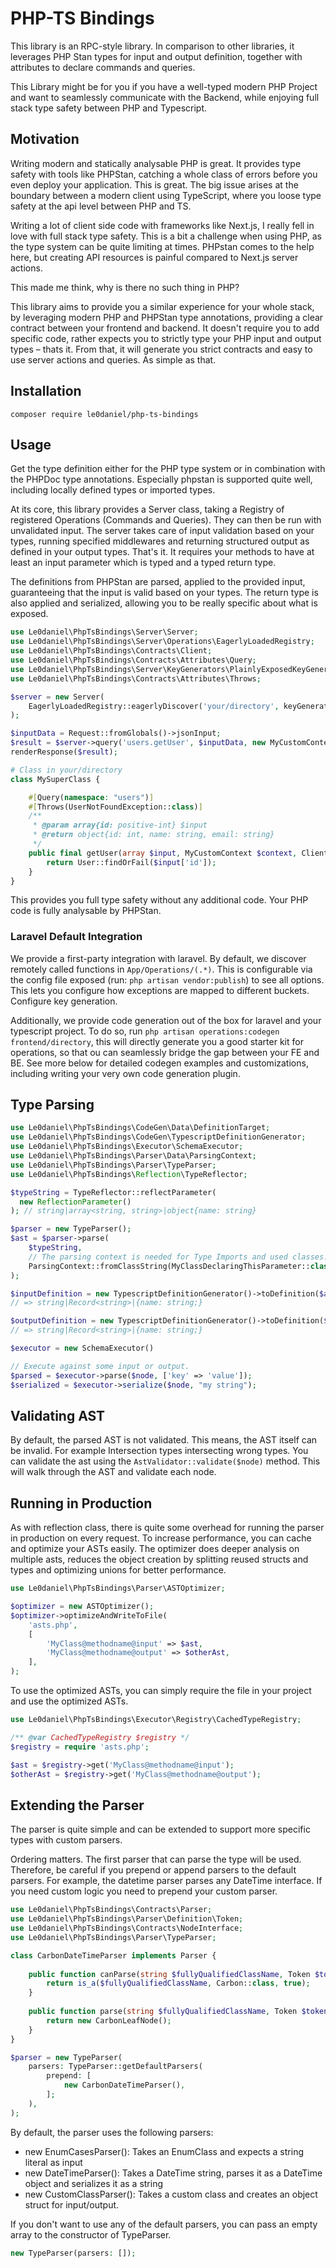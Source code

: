 # PHP-TS Bindings

This library is an RPC-style library. In comparison to other libraries, it leverages PHP Stan types for input and output
definition, together with attributes to declare commands and queries.

This Library might be for you if you have a well-typed modern PHP Project and want to seamlessly communicate with the
Backend, while enjoying full stack type safety between PHP and Typescript.

## Motivation

Writing modern and statically analysable PHP is great. It provides type safety with tools like PHPStan, catching a whole
class of errors before you even deploy your application. This is great. The big issue arises at the boundary between a
modern client using TypeScript, where you loose type safety at the api level between PHP and TS.

Writing a lot of client side code with frameworks like Next.js, I really fell in love with full stack type safety. This
is a bit a challenge when using PHP, as the type system can be quite limiting at times. PHPstan comes to the help here,
but creating API resources is painful compared to Next.js server actions.

This made me think, why is there no such thing in PHP?

This library aims to provide you a similar experience for your whole stack, by leveraging modern PHP and PHPStan type
annotations, providing a clear contract between your frontend and backend. It doesn't require you to add specific code,
rather expects you to strictly type your PHP input and output types – thats it. From that, it will generate you strict
contracts and easy to use server actions and queries. As simple as that.

## Installation

```
composer require le0daniel/php-ts-bindings
```

## Usage

Get the type definition either for the PHP type system or in combination with the PHPDoc type annotations. Especially
phpstan is supported quite well, including locally defined types or imported types.

At its core, this library provides a Server class, taking a Registry of registered Operations (Commands and Queries).
They can then be run with unvalidated input. The server takes care of input validation based on your types, running
specified middlewares and returning structured output as defined in your output types. That's it. It requires your
methods to have at least an input parameter which is typed and a typed return type.

The definitions from PHPStan are parsed, applied to the provided input, guaranteeing that the input is valid based on
your types. The return type is also applied and serialized, allowing you to be really specific about what is exposed.

```php
use Le0daniel\PhpTsBindings\Server\Server;
use Le0daniel\PhpTsBindings\Server\Operations\EagerlyLoadedRegistry;
use Le0daniel\PhpTsBindings\Contracts\Client;
use Le0daniel\PhpTsBindings\Contracts\Attributes\Query;
use Le0daniel\PhpTsBindings\Server\KeyGenerators\PlainlyExposedKeyGenerator;
use Le0daniel\PhpTsBindings\Contracts\Attributes\Throws;

$server = new Server(
    EagerlyLoadedRegistry::eagerlyDiscover('your/directory', keyGenerator: new PlainlyExposedKeyGenerator())
);

$inputData = Request::fromGlobals()->jsonInput;
$result = $server->query('users.getUser', $inputData, new MyCustomContext);
renderResponse($result);

# Class in your/directory
class MySuperClass {

    #[Query(namespace: "users")]
    #[Throws(UserNotFoundException::class)]
    /**
     * @param array{id: positive-int} $input 
     * @return object{id: int, name: string, email: string} 
     */
    public final getUser(array $input, MyCustomContext $context, Client $client): object {
        return User::findOrFail($input['id']);
    }
}
```

This provides you full type safety without any additional code. Your PHP code is fully analysable by PHPStan.

### Laravel Default Integration

We provide a first-party integration with laravel. By default, we discover remotely called functions in
`App/Operations/(.*)`. This is configurable via the config file exposed (run: `php artisan vendor:publish`) to see all
options. This lets you configure how exceptions are mapped to different buckets. Configure key generation.

Additionally, we provide code generation out of the box for laravel and your typescript project. To do so, run
`php artisan operations:codegen frontend/directory`, this will directly generate you a good starter kit for operations,
so that ou can seamlessly bridge the gap between your FE and BE. See more below for detailed codegen examples and
customizations, including writing your very own code generation plugin. 

## Type Parsing

```php
use Le0daniel\PhpTsBindings\CodeGen\Data\DefinitionTarget;
use Le0daniel\PhpTsBindings\CodeGen\TypescriptDefinitionGenerator;
use Le0daniel\PhpTsBindings\Executor\SchemaExecutor;
use Le0daniel\PhpTsBindings\Parser\Data\ParsingContext;
use Le0daniel\PhpTsBindings\Parser\TypeParser;
use Le0daniel\PhpTsBindings\Reflection\TypeReflector;

$typeString = TypeReflector::reflectParameter(
  new ReflectionParameter()
); // string|array<string, string>|object{name: string}

$parser = new TypeParser();
$ast = $parser->parse(
    $typeString, 
    // The parsing context is needed for Type Imports and used classes.
    ParsingContext::fromClassString(MyClassDeclaringThisParameter::class)
);

$inputDefinition = new TypescriptDefinitionGenerator()->toDefinition($ast, DefinitionTarget::INPUT);
// => string|Record<string>|{name: string;}

$outputDefinition = new TypescriptDefinitionGenerator()->toDefinition($ast, DefinitionTarget::OUTPUT);
// => string|Record<string>|{name: string;}

$executor = new SchemaExecutor()

// Execute against some input or output.
$parsed = $executor->parse($node, ['key' => 'value']);
$serialized = $executor->serialize($node, "my string");
```

## Validating AST

By default, the parsed AST is not validated. This means, the AST itself can be invalid. For example Intersection types
intersecting wrong types.
You can validate the ast using the `AstValidator::validate($node)` method. This will walk through the AST and validate
each node.

## Running in Production

As with reflection class, there is quite some overhead for running the parser in production on every request.
To increase performance, you can cache and optimize your ASTs easily. The optimizer does deeper analysis on multiple
asts, reduces the object creation by splitting reused structs and types and optimizing unions for better performance.

```php
use Le0daniel\PhpTsBindings\Parser\ASTOptimizer;

$optimizer = new ASTOptimizer();
$optimizer->optimizeAndWriteToFile(
    'asts.php',
    [
        'MyClass@methodname@input' => $ast, 
        'MyClass@methodname@output' => $otherAst, 
    ],
);
```

To use the optimized ASTs, you can simply require the file in your project and use the optimized ASTs.

```php
use Le0daniel\PhpTsBindings\Executor\Registry\CachedTypeRegistry;

/** @var CachedTypeRegistry $registry */
$registry = require 'asts.php';

$ast = $registry->get('MyClass@methodname@input');
$otherAst = $registry->get('MyClass@methodname@output');
```

## Extending the Parser

The parser is quite simple and can be extended to support more specific types with custom parsers.

Ordering matters. The first parser that can parse the type will be used. Therefore, be careful if you prepend or append
parsers to the default parsers. For example, the datetime parser parses any DateTime interface. If you need custom logic
you need to prepend your custom parser.

```php
use Le0daniel\PhpTsBindings\Contracts\Parser;
use Le0daniel\PhpTsBindings\Parser\Definition\Token;
use Le0daniel\PhpTsBindings\Contracts\NodeInterface;
use Le0daniel\PhpTsBindings\Parser\TypeParser;

class CarbonDateTimeParser implements Parser {
    
    public function canParse(string $fullyQualifiedClassName, Token $token): bool {
        return is_a($fullyQualifiedClassName, Carbon::class, true);
    }
    
    public function parse(string $fullyQualifiedClassName, Token $token, TypeParser $parser): NodeInterface {
        return new CarbonLeafNode();
    }
}

$parser = new TypeParser(
    parsers: TypeParser::getDefaultParsers(
        prepend: [
            new CarbonDateTimeParser(),
        ];    
    ),
);
```

By default, the parser uses the following parsers:

- new EnumCasesParser(): Takes an EnumClass and expects a string literal as input
- new DateTimeParser(): Takes a DateTime string, parses it as a DateTime object and serializes it as a string
- new CustomClassParser(): Takes a custom class and creates an object struct for input/output.

If you don't want to use any of the default parsers, you can pass an empty array to the constructor of TypeParser.

```php
new TypeParser(parsers: []);
```